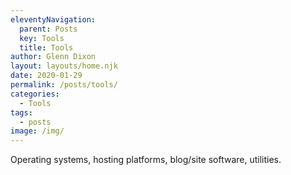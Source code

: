 ```yaml
---
eleventyNavigation:
  parent: Posts
  key: Tools
  title: Tools
author: Glenn Dixon
layout: layouts/home.njk
date: 2020-01-29
permalink: /posts/tools/
categories:
  - Tools
tags:
  - posts
image: /img/
---
```


Operating systems, hosting platforms, blog/site software, utilities.